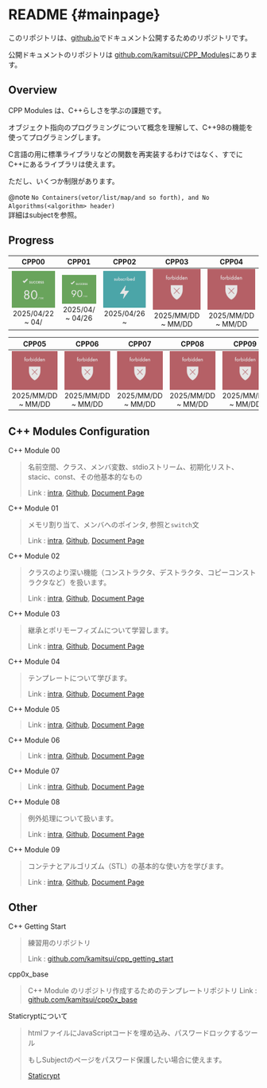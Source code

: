 # README {#mainpage}

このリポジトリは、[github.io](https://kamitsui.github.io/CPP_Modules/)でドキュメント公開するためのリポジトリです。

公開ドキュメントのリポジトリは [github.com/kamitsui/CPP_Modules](https://github.com/kamitsui/CPP_Modules)にあります。

## Overview

CPP Modules は、C++らしさを学ぶの課題です。

オブジェクト指向のプログラミングについて概念を理解して、C++98の機能を使ってプログラミングします。

C言語の用に標準ライブラリなどの関数を再実装するわけではなく、すでにC++にあるライブラリは使えます。

ただし、いくつか制限があります。

@note
`No Containers(vetor/list/map/and so forth), and No Algorithms(<algorithm> header)`
<br>
詳細はsubjectを参照。

## Progress

| CPP00 | CPP01 | CPP02 | CPP03 | CPP04 |
|:---:|:---:|:---:|:---:|:---:|
| ![success](docs/images/score_80.png) <br>2025/04/22 ~ 04/ | ![success](docs/images/score_90.png) <br>2025/04/ ~ 04/26 | ![success](docs/images/in_progress.png) <br>2025/04/26 ~ | ![success](docs/images/not_allowed.png) <br>2025/MM/DD ~ MM/DD | ![success](docs/images/not_allowed.png) <br>2025/MM/DD ~ MM/DD |

| CPP05 | CPP06 | CPP07 | CPP08 | CPP09 |
|:---:|:---:|:---:|:---:|:---:|
| ![success](docs/images/not_allowed.png) <br>2025/MM/DD ~ MM/DD | ![success](docs/images/not_allowed.png) <br>2025/MM/DD ~ MM/DD | ![success](docs/images/not_allowed.png) <br>2025/MM/DD ~ MM/DD | ![success](docs/images/not_allowed.png) <br>2025/MM/DD ~ MM/DD | ![success](docs/images/not_allowed.png) <br>2025/MM/DD ~ MM/DD |

## C++ Modules Configuration

C++ Module 00
> 名前空間、クラス、メンバ変数、stdioストリーム、初期化リスト、stacic、const、その他基本的なもの
>
> Link : [intra](https://projects.intra.42.fr/cpp-module-00/kamitsui),
> [Github](https://github.com/kamitsui/cpp00),
> [Document Page]()

C++ Module 01
> メモリ割り当て、メンバへのポインタ, 参照と`switch`文
>
> Link : [intra](https://projects.intra.42.fr/cpp-module-01/kamitsui),
> [Github](https://github.com/kamitsui/cpp01),
> [Document Page](https://kamitsui.github.io/cpp01/)

C++ Module 02
> クラスのより深い機能（コンストラクタ、デストラクタ、コピーコンストラクタなど）を扱います。
>
> Link : [intra](https://projects.intra.42.fr/cpp-module-02/kamitsui),
> [Github](),
> [Document Page]()

C++ Module 03
> 継承とポリモーフィズムについて学習します。
>
> Link : [intra](https://projects.intra.42.fr/cpp-module-03/kamitsui),
> [Github](),
> [Document Page]()

C++ Module 04
> テンプレートについて学びます。
>
> Link : [intra](https://projects.intra.42.fr/cpp-module-04/kamitsui),
> [Github](),
> [Document Page]()

C++ Module 05
> 
>
> Link : [intra](https://projects.intra.42.fr/cpp-module-05/kamitsui),
> [Github](),
> [Document Page]()

C++ Module 06
> 
>
> Link : [intra](https://projects.intra.42.fr/cpp-module-06/kamitsui),
> [Github](),
> [Document Page]()

C++ Module 07
> 
>
> Link : [intra](https://projects.intra.42.fr/cpp-module-07/kamitsui),
> [Github](),
> [Document Page]()

C++ Module 08
> 例外処理について扱います。
>
> Link : [intra](https://projects.intra.42.fr/cpp-module-08/kamitsui),
> [Github](),
> [Document Page]()

C++ Module 09
> コンテナとアルゴリズム（STL）の基本的な使い方を学びます。
>
> Link : [intra](https://projects.intra.42.fr/cpp-module-09/kamitsui),
> [Github](),
> [Document Page]()

## Other

C++ Getting Start
> 練習用のリポジトリ
>
> Link : [github.com/kamitsui/cpp_getting_start](https://github.com/kamitsui/cpp_getting_start)

cpp0x_base
> C++ Module のリポジトリ作成するためのテンプレートリポジトリ
> Link : [github.com/kamitsui/cpp0x_base](https://github.com/kamitsui/cpp0x_base)

Staticryptについて
> htmlファイルにJavaScriptコードを埋め込み、パスワードロックするツール
>
> もしSubjectのページをパスワード保護したい場合に使えます。
>
> [Staticrypt](staticrypt.md)
